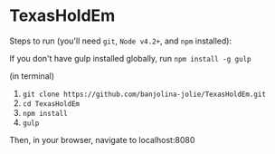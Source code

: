 # TexasHoldEm

Steps to run (you'll need `git`, `Node v4.2+`, and `npm` installed):

If you don't have gulp installed globally, run `npm install -g gulp`

(in terminal)
  1. `git clone https://github.com/banjolina-jolie/TexasHoldEm.git`
  2. `cd TexasHoldEm`
  3. `npm install`
  4. `gulp`

Then, in your browser, navigate to localhost:8080
